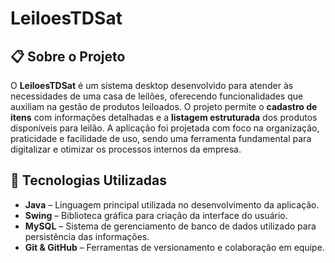 # LeiloesTDSat

## 📋 Sobre o Projeto

O **LeiloesTDSat** é um sistema desktop desenvolvido para atender às necessidades de uma casa de leilões, oferecendo funcionalidades que auxiliam na gestão de produtos leiloados. O projeto permite o **cadastro de itens** com informações detalhadas e a **listagem estruturada** dos produtos disponíveis para leilão. A aplicação foi projetada com foco na organização, praticidade e facilidade de uso, sendo uma ferramenta fundamental para digitalizar e otimizar os processos internos da empresa.

## 🚀 Tecnologias Utilizadas

- **Java** – Linguagem principal utilizada no desenvolvimento da aplicação.
- **Swing** – Biblioteca gráfica para criação da interface do usuário.
- **MySQL** – Sistema de gerenciamento de banco de dados utilizado para persistência das informações.
- **Git & GitHub** – Ferramentas de versionamento e colaboração em equipe.
